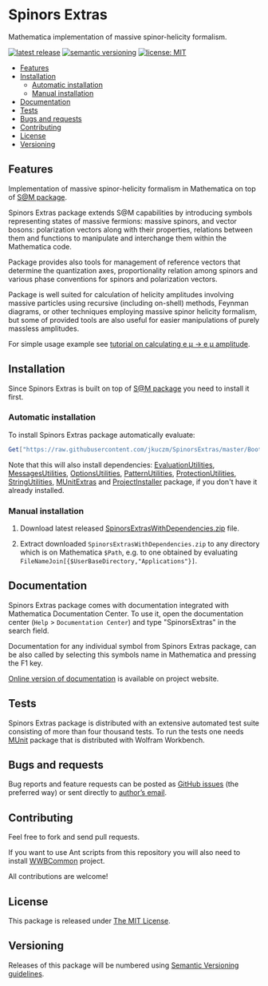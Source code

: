 # Spinors Extras

Mathematica implementation of massive spinor-helicity formalism.

[![latest release](http://img.shields.io/github/release/jkuczm/SpinorsExtras.svg)](https://github.com/jkuczm/SpinorsExtras/releases/latest)
[![semantic versioning](http://jkuczm.github.io/media/images/SemVer-2.0.0-brightgreen.svg)](http://semver.org/spec/v2.0.0.html)
[![license: MIT](http://jkuczm.github.io/media/images/license-MIT-blue.svg)](https://github.com/jkuczm/SpinorsExtras/blob/master/LICENSE)

* [Features](#features)
* [Installation](#installation)
    * [Automatic installation](#automatic-installation)
    * [Manual installation](#manual-installation)
* [Documentation](#documentation)
* [Tests](#tests)
* [Bugs and requests](#bugs-and-requests)
* [Contributing](#contributing)
* [License](#license)
* [Versioning](#versioning)



## Features

Implementation of massive spinor-helicity formalism in Mathematica on top of
[S@M package](http://www.slac.stanford.edu/~maitreda/Spinors/).

Spinors Extras package extends S@M capabilities by introducing
symbols representing states of massive fermions: massive spinors, and vector
bosons: polarization vectors along with their properties, relations between
them and functions to manipulate and interchange them within the Mathematica
code.

Package provides also tools for management of reference vectors that
determine the quantization axes, proportionality relation among spinors and
various phase conventions for spinors and polarization vectors.

Package is well suited for calculation of helicity amplitudes involving massive
particles using recursive (including on-shell) methods, Feynman diagrams, or
other techniques employing massive spinor helicity formalism, but some of
provided tools are also useful for easier manipulations of purely massless
amplitudes.


For simple usage example see
[tutorial on calculating e μ → e μ amplitude](http://www.fuw.edu.pl/~jkuczm/SpinorsExtras/reference/tutorial/QEDWithMuons.html).


## Installation

Since Spinors Extras is built on top of
[S@M package](http://www.slac.stanford.edu/~maitreda/Spinors/)
you need to install it first.


### Automatic installation

To install Spinors Extras package automatically evaluate:
```Mathematica
Get["https://raw.githubusercontent.com/jkuczm/SpinorsExtras/master/BootstrapInstall.m"]
```

Note that this will also install dependencies:
[EvaluationUtilities](https://github.com/jkuczm/MathematicaEvaluationUtilities),
[MessagesUtilities](https://github.com/jkuczm/MathematicaMessagesUtilities),
[OptionsUtilities](https://github.com/jkuczm/MathematicaOptionsUtilities),
[PatternUtilities](https://github.com/jkuczm/MathematicaPatternUtilities),
[ProtectionUtilities](https://github.com/jkuczm/MathematicaProtectionUtilities),
[StringUtilities](https://github.com/jkuczm/MathematicaStringUtilities),
[MUnitExtras](https://github.com/jkuczm/MUnitExtras) and
[ProjectInstaller](https://github.com/lshifr/ProjectInstaller) package, if you
don't have it already installed.


### Manual installation

1. Download latest released
   [SpinorsExtrasWithDependencies.zip](https://github.com/jkuczm/SpinorsExtras/releases/download/v1.0.1/SpinorsExtrasWithDependencies.zip)
   file.

2. Extract downloaded `SpinorsExtrasWithDependencies.zip` to any directory
   which is on Mathematica `$Path`, e.g. to one obtained by evaluating
   `FileNameJoin[{$UserBaseDirectory,"Applications"}]`.



## Documentation

Spinors Extras package comes with documentation integrated with Mathematica
Documentation Center. To use it, open the documentation center
(`Help` > `Documentation Center`) and type "SpinorsExtras" in the search field.

Documentation for any individual symbol from Spinors Extras package, can be
also called by selecting this symbols name in Mathematica and pressing the F1
key.

[Online version of documentation](http://www.fuw.edu.pl/~jkuczm/SpinorsExtras/reference/guide/SpinorsExtras.html)
is available on project website.



## Tests

Spinors Extras package is distributed with an extensive automated test suite
consisting of more than four thousand tests. To run the tests one needs
[MUnit](http://reference.wolfram.com/workbench/index.jsp?topic=/com.wolfram.eclipse.help/html/tasks/tester/tester.html)
package that is distributed with Wolfram Workbench.



## Bugs and requests

Bug reports and feature requests can be posted as
[GitHub issues](https://github.com/jkuczm/SpinorsExtras/issues)
(the preferred way) or sent directly to
[author’s email](mailto:Jakub.Kuczmarski@fuw.edu.pl).



## Contributing

Feel free to fork and send pull requests.

If you want to use Ant scripts from this repository you will also need to
install [WWBCommon](https://github.com/jkuczm/WWBCommon) project.

All contributions are welcome!



## License

This package is released under
[The MIT License](https://github.com/jkuczm/SpinorsExtras/blob/master/LICENSE).



## Versioning

Releases of this package will be numbered using
[Semantic Versioning guidelines](http://semver.org/).
